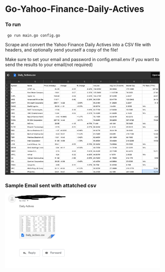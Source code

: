 # Go-Yahoo-Finance-Daily-Actives

### To run

` go run main.go config.go`

Scrape and convert the Yahoo Finance Daily Actives into a CSV file with headers, and optionally send yourself a copy of the file!


Make sure to set your email and password in config.email.env if you want to send the results to your email(not required)

<img src="./readmepics/actives.png" />

### Sample Email sent with attatched csv
<img src="./readmepics/email.png" />

